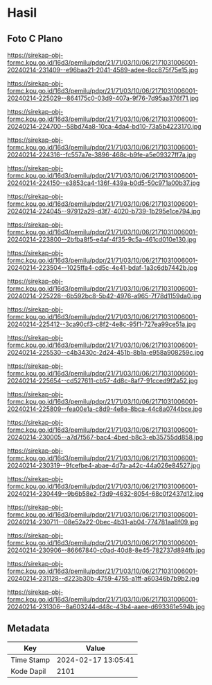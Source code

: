 # Hasil

## Foto C Plano

https://sirekap-obj-formc.kpu.go.id/16d3/pemilu/pdpr/21/71/03/10/06/2171031006001-20240214-231409--e96baa21-2041-4589-adee-8cc875f75e15.jpg

https://sirekap-obj-formc.kpu.go.id/16d3/pemilu/pdpr/21/71/03/10/06/2171031006001-20240214-225029--864175c0-03d9-407a-9f76-7d95aa376f71.jpg

https://sirekap-obj-formc.kpu.go.id/16d3/pemilu/pdpr/21/71/03/10/06/2171031006001-20240214-224700--58bd74a8-10ca-4da4-bd10-73a5b4223170.jpg

https://sirekap-obj-formc.kpu.go.id/16d3/pemilu/pdpr/21/71/03/10/06/2171031006001-20240214-224316--fc557a7e-3896-468c-b9fe-a5e09327ff7a.jpg

https://sirekap-obj-formc.kpu.go.id/16d3/pemilu/pdpr/21/71/03/10/06/2171031006001-20240214-224150--e3853ca4-136f-439a-b0d5-50c971a00b37.jpg

https://sirekap-obj-formc.kpu.go.id/16d3/pemilu/pdpr/21/71/03/10/06/2171031006001-20240214-224045--97912a29-d3f7-4020-b739-1b295e1ce794.jpg

https://sirekap-obj-formc.kpu.go.id/16d3/pemilu/pdpr/21/71/03/10/06/2171031006001-20240214-223800--2bfba8f5-e4af-4f35-9c5a-461cd010e130.jpg

https://sirekap-obj-formc.kpu.go.id/16d3/pemilu/pdpr/21/71/03/10/06/2171031006001-20240214-223504--1025ffa4-cd5c-4e41-bdaf-1a3c6db7442b.jpg

https://sirekap-obj-formc.kpu.go.id/16d3/pemilu/pdpr/21/71/03/10/06/2171031006001-20240214-225228--6b592bc8-5b42-4976-a965-7f78d1159da0.jpg

https://sirekap-obj-formc.kpu.go.id/16d3/pemilu/pdpr/21/71/03/10/06/2171031006001-20240214-225412--3ca90cf3-c8f2-4e8c-95f1-727ea99ce51a.jpg

https://sirekap-obj-formc.kpu.go.id/16d3/pemilu/pdpr/21/71/03/10/06/2171031006001-20240214-225530--c4b3430c-2d24-451b-8b1a-e958a908259c.jpg

https://sirekap-obj-formc.kpu.go.id/16d3/pemilu/pdpr/21/71/03/10/06/2171031006001-20240214-225654--cd527611-cb57-4d8c-8af7-91cced9f2a52.jpg

https://sirekap-obj-formc.kpu.go.id/16d3/pemilu/pdpr/21/71/03/10/06/2171031006001-20240214-225809--fea00e1a-c8d9-4e8e-8bca-44c8a0744bce.jpg

https://sirekap-obj-formc.kpu.go.id/16d3/pemilu/pdpr/21/71/03/10/06/2171031006001-20240214-230005--a7d7f567-bac4-4bed-b8c3-eb35755dd858.jpg

https://sirekap-obj-formc.kpu.go.id/16d3/pemilu/pdpr/21/71/03/10/06/2171031006001-20240214-230319--9fcefbe4-abae-4d7a-a42c-44a026e84527.jpg

https://sirekap-obj-formc.kpu.go.id/16d3/pemilu/pdpr/21/71/03/10/06/2171031006001-20240214-230449--9b6b58e2-f3d9-4632-8054-68c0f2437d12.jpg

https://sirekap-obj-formc.kpu.go.id/16d3/pemilu/pdpr/21/71/03/10/06/2171031006001-20240214-230711--08e52a22-0bec-4b31-ab04-774781aa8f09.jpg

https://sirekap-obj-formc.kpu.go.id/16d3/pemilu/pdpr/21/71/03/10/06/2171031006001-20240214-230906--86667840-c0ad-40d8-8e45-782737d894fb.jpg

https://sirekap-obj-formc.kpu.go.id/16d3/pemilu/pdpr/21/71/03/10/06/2171031006001-20240214-231128--d223b30b-4759-4755-a1ff-a60346b7b9b2.jpg

https://sirekap-obj-formc.kpu.go.id/16d3/pemilu/pdpr/21/71/03/10/06/2171031006001-20240214-231306--8a603244-d48c-43b4-aaee-d693361e594b.jpg


## Metadata

| Key        | Value               |
| ---------- | ------------------- |
| Time Stamp | 2024-02-17 13:05:41 |
| Kode Dapil | 2101                |



